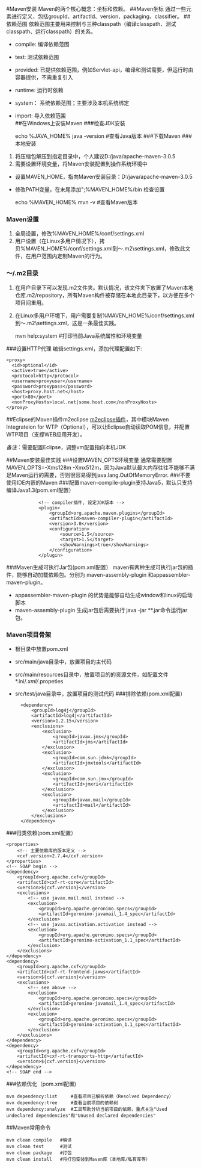 #Maven安装
Maven的两个核心概念：坐标和依赖。
##Maven坐标
通过一些元素进行定义，包括groupId、artifactId、version、packaging、classifier。
##依赖范围
依赖范围主要用来控制与三种classpath（编译classpath、测试classpath、运行classpath）的关系。

- compile:	编译依赖范围
- test:		测试依赖范围
- provided:	已提供依赖范围，例如Servlet-api，编译和测试需要，但运行时由容器提供，不需重复引入
- runtime:	运行时依赖
- system：	系统依赖范围；主要涉及本机系统绑定
- import:	导入依赖范围	
##在Windows上安装Maven
###检查JDK安装

	echo %JAVA_HOME%
	java -version		#查看Java版本
###下载Maven
###本地安装


1. 将压缩包解压到指定目录中，个人建议D:/java/apache-maven-3.0.5
2. 需要设置环境变量，将Maven安装配置到操作系统环境中
	
>
- 设置MAVEN_HOME，指向Maven安装目录：D:/java/apache-maven-3.0.5
- 修改PATH变量，在末尾添加";%MAVEN_HOME%/bin
检查设置
	
	echo %MAVEN_HOME%
	mvn -v               #查看Maven版本
### Maven设置


1. 全局设置，修改%MAVEN_HOME%/conf/settings.xml
2. 用户设置（在Linux多用户情况下），拷贝%MAVEN_HOME%/conf/settings.xml到～\.m2\settings.xml，修改此文件，在用户范围内定制Maven的行为。

### ～/.m2目录
1. 在用户目录下可以发现.m2文件夹。默认情况，该文件夹下放置了Maven本地仓库.m2/repository，所有Maven构件被存储在本地此目录下，以方便在多个项目间重用。
2. 在Linux多用户环境下，用户需要复制%MAVEN_HOME%/conf/settings.xml到～\.m2\settings.xml，这是一条最佳实践。
	
	mvn help:system		#打印当前Java系统属性和环境变量

###设置HTTP代理
编辑settings.xml，添加代理配置如下:

	<proxy>
      <id>optional</id>
      <active>true</active>
      <protocol>http</protocol>
      <username>proxyuser</username>
      <password>proxypass</password>
      <host>proxy.host.net</host>
      <port>80</port>
      <nonProxyHosts>local.net|some.host.com</nonProxyHosts>
    </proxy>
##Eclipse的Maven插件m2eclipse
[m2eclipse插件](http://eclipse.org/m2e/download/ "m2eclipse插件")，其中模块Maven Integrateion for WTP（Optional），可以让Eclipse自动读取POM信息，并配置WTP项目（支撑WEB应用开发）。

*备注*：需要配置Eclipse，调整vm配置指向本机JDK

##Maven安装最佳实践
###设置MAVEN_OPTS环境变量
通常需要配置MAVEN_OPTS=-Xms128m -Xmx512m，因为Java默认最大内存往往不能够不满足Maven运行的需要，否则很容易得到java.lang.OutOfMemoryError.
###不要使用IDE内嵌的Maven
###配置maven-compile-plugin支持Java5，默认只支持编译Java1.3(pom.xml配置）

				<!-- compiler插件, 设定JDK版本 -->
				<plugin>
					<groupId>org.apache.maven.plugins</groupId>
					<artifactId>maven-compiler-plugin</artifactId>
					<version>3.0</version>
					<configuration>
						<source>1.5</source>
						<target>1.5</target>
						<showWarnings>true</showWarnings>
					</configuration>
				</plugin>
				
###Maven生成可执行Jar包(pom.xml配置）
maven有两种生成可执行jar包的插件，能够自动加载依赖包。分别为 maven-assembly-plugin 和appassembler-maven-plugin。 

- appassembler-maven-plugin 的优势是能够自动生成window和linux的启动脚本
- maven-assembly-plugin 生成jar包后需要执行 java -jar **.jar命令运行jar包。
### Maven项目骨架

- 根目录中放置pom.xml
- src/main/java目录中，放置项目的主代码
- src/main/resources目录中，放置项目的的资源文件，如配置文件*.ini/*.xml/*.propeties
- src/test/java目录中，放置项目的测试代码
###排除依赖(pom.xml配置）

		<dependency>
			<groupId>log4j</groupId>
			<artifactId>log4j</artifactId>
			<version>1.2.15</version>
			<exclusions>
				<exclusion>
					<groupId>javax.jms</groupId>
					<artifactId>jms</artifactId>
				</exclusion>
				<exclusion>
					<groupId>com.sun.jdmk</groupId>
					<artifactId>jmxtools</artifactId>
				</exclusion>
				<exclusion>
					<groupId>com.sun.jmx</groupId>
					<artifactId>jmxri</artifactId>
				</exclusion>
				<exclusion>
					<groupId>javax.mail</groupId>
					<artifactId>mail</artifactId>
				</exclusion>
			</exclusions>
		</dependency>
###归类依赖(pom.xml配置）
	
	<properties>
		<!-- 主要依赖库的版本定义 -->
		<cxf.version>2.7.4</cxf.version>
	</properties>
	<!-- SOAP begin -->
	<dependency>
		<groupId>org.apache.cxf</groupId>
		<artifactId>cxf-rt-core</artifactId>
		<version>${cxf.version}</version>
		<exclusions>
			<!-- use javax.mail.mail instead -->
			<exclusion>
				<groupId>org.apache.geronimo.specs</groupId>
				<artifactId>geronimo-javamail_1.4_spec</artifactId>
			</exclusion>
			<!-- use javax.activation.activation instead -->
			<exclusion>
				<groupId>org.apache.geronimo.specs</groupId>
				<artifactId>geronimo-activation_1.1_spec</artifactId>
			</exclusion>
		</exclusions>
	</dependency>
	<dependency>
		<groupId>org.apache.cxf</groupId>
		<artifactId>cxf-rt-frontend-jaxws</artifactId>
		<version>${cxf.version}</version>
		<exclusions>
			<!-- see above -->
			<exclusion>
				<groupId>org.apache.geronimo.specs</groupId>
				<artifactId>geronimo-javamail_1.4_spec</artifactId>
			</exclusion>
			<exclusion>
				<groupId>org.apache.geronimo.specs</groupId>
				<artifactId>geronimo-activation_1.1_spec</artifactId>
			</exclusion>
		</exclusions>
	</dependency>
	<dependency>
		<groupId>org.apache.cxf</groupId>
		<artifactId>cxf-rt-transports-http</artifactId>
		<version>${cxf.version}</version>
	</dependency>
	<!-- SOAP end -->
###依赖优化（pom.xml配置)

	mvn dependency:list		#查看项目已解析依赖（Resolved Dependency）
	mvn dependency:tree		#查看当前项目的依赖树
	mvn dependency:analyze	#工具帮助分析当前项目的依赖，重点关注"Used undeclared dependencies"和"Unused declared dependencies"
##Maven常用命令
	
	mvn clean compile	#编译
	mvn clean test		#测试
	mvn clean package	#打包
	mvn clean install	#将打包安装到Maven库（本地库/私有库等）
